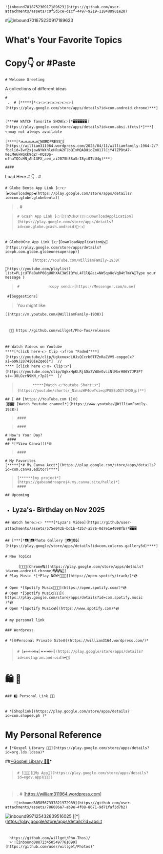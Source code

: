     ![inbound701875230917189623](https://github.com/user-attachments/assets/c0f5d5ce-d1cf-4497-9219-118488901e28)
#![inbound701875230917189623](https://github.com/user-attachments/assets/c0f5d5ce-d1cf-4497-9219-118488901e28)

# What's Your Favorite Topics 
# Copy👇 or #Paste
    # Welcome Greeting
A collections of different ideas
 > 

    #
     .  # [*****[*👈👈👈👈👉👉👉👉](https://play.google.com/store/apps/details?id=com.android.chrome)***]


    [***## WATCH favorite SHOW[👉[*🖥️🖥️🖥️🖥️🖥️🖥️](https://play.google.com/store/apps/details?id=com.absi.tfctv)*]***] 👈may not always available

    [****[*🔜🔜🔜🔜🔜🔹WORDPRESS🔹](https://william311964.wordpress.com/2025/04/11/williamfamily-1964-2/?fbclid=IwY2xjawNYWXhleHRuA2FlbQIxMQABHioZmU1JlCjY4lZPDtA7-meLMe6kWqKk9qZT-KQzDp-nfhaTQCcHNjAh13FX_aem_aiJ07ShSSaSrI8yi0TcU4g)***]

    ####
 Load Here 
    # 👇
.  #
 
    # Globe Benta App Link [👉👉[▶️DownloadApp◀️(https://play.google.com/store/apps/details?id=com.globe.globebenta)]  
>
>.  #

>     # Gcash App Link [👉[🔗💵💳💰🪙📩💌🏧👈DownloadApplication](https://play.google.com/store/apps/details?id=com.globe.gcash.android)🔗👈] 

 ##
    # Globe🌐One App Link [👉[DownloadApplication🆗](https://play.google.com/store/apps/details?id=ph.com.globe.globeonesuperapp)]
 >            [https://YouTube.com/WilliamFamily-1938(
    📩https://youtube.com/playlist?list=PLjcUTPaBahP08gU0hXAC3WSIQYuL4F1lQ&si=NWSqoUeVqB4tTmYA📩Type your message )
>     #             ☝️copy send👉[https://Messenger.com/m.me]
> 
     #[Suggestions]
> You might like
> 
    [(https://m.youtube.com/@WilliamFamily-1938)]
> #
      📩📩 https://github.com/willget/Pho-Tos/releases
 
>#
    ## Watch Videos on Youtube
    ****[*click here-👉 Clip 👈from "Faded"***](https://youtube/clip/UgkxnuxdLHJsQCcrb0TFZnRaZVV5-eopgoCx?si=G9NJ2874i0IeZqe6)*]  //
    **** [click here 👉🌐- Clip👈*](https://youtube.com/clip/UgkxHpKLRjADx3VWUeGvLiNlMbrH06Y7JP3F?si=-38LOzrN9KN_r7pJ)**  ]/
>            *****[Watch 👉Youtube Short👈*](https://youtube/shorts/_NinazWF4qw?si=qUPGSSoDIYlMO0jp)**]
    ## [ ## [https://YouTube.com )]🌐]
    [🖥️🖥️🖥️ [Watch Youtube channel*](https://www.youtube/@WilliamFamily-1938)]
>     ####

>     ####
    # How's Your Day?
     ####
    ## *[*View Canva]()*🌐
>     ####
    # My Favorites
    [*****[*# My Canva Acct*](https://play.google.com/store/apps/details?id=com.canva.editor)****]
>     [******[my project*](https://gabeandreaproj4.my.canva.site/hello)*]
>     ####
    ## Upcoming
- ## Lyza's- Birthday on Nov 2025
 > ####
    ## Watch here👉👉 ****[*Lyza's Video](https://github/user-attachments/assets/575e043b-bd1b-42b7-a576-0d7e1e4098fb)*🖥️🖥️🖥️
  ####
    ## [***[*📷📸📷Photo Gallery 📸📷📸🔒🔒](https://play.google/store/apps/details?id=com.coloros.gallery3d)****]

>####
    # New Topics

####
          [🔗🔠🔠[Chrome🔠](https://play.google.com/store/apps/details?id=com.android.chrome)🔠🔠🔠🔗]
    # Play Music *[*Play NOW*🎹🎸🎺](https://open.spotify/track/)*💿
> ####
    # Open *[Spotify Music🎹🎺🎸](https://open.spotify.com/)*💿 
    # Open *[Spotify Music🎸🎸🎺](    https://play.google.com/store/apps/details?id=com.spotify.music      )*💿
    # Open *[Spotify Music💿](https://www.spotify.com)*💿
>####
    # my personal link
> ####
    ### Wordpress
>####
    # *[🌐Personal Private Site🌐](https://william3164.wordpress.com/)*

 >####
>     # [▶️⏩⏭️⏯️◀️[⏪⏪⏭️⏭️](https://play.google/store/apps/details?id=instagram.android)⏮️🔼]


 ######
 #        🛍️            🛒
    ### 🛍️ Personal Link 🛒🛒 
>  ######
    # *[Shoplink](https://play.google.com/store/apps/details?id=com.shopee.ph )*

####

  >
  # My Personal Reference
    # [*Gospel Library 📖📘](https://play.google.com/store/apps/details?id=org.lds.ldssa)*
##[*Gospel Library 📖📘](https://play.google.com/store/apps/details?id=org.lds.ldssa)*

###
>     # [🔹🔹🔹[🔹My App🔹](https://play.google.com/store/apps/details?id=egov.app)🔹🔹🔹]

>#
>. # [https://william311964.wordpress.com]

        ![inbound3058567337821972989](https://github.com/user-attachments/assets/786086a7-ab9e-4f08-8671-9d71faf3d7b2)
![inbound997125432839516025](https://github.com/user-attachments/assets/6c556348-c3f0-47a1-93cf-967b3604c09f)
   [[*](https://play.google/store/apps/details?id=absi.t

#
      https://github.com/willget/Pho-Thos)/
      >'![inbound8887234505497761099](https://github.com/user/willget/Photos)'

      



